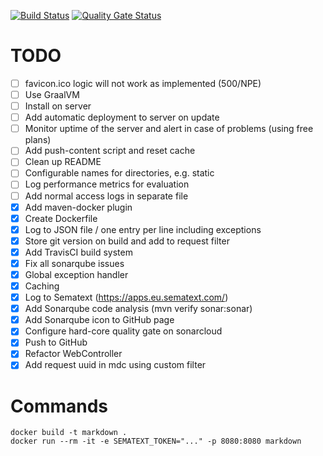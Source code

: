 [![Build Status](https://travis-ci.com/mlesniak/markdown-java.svg?branch=master)](https://travis-ci.com/mlesniak/markdown-java)
[![Quality Gate Status](https://sonarcloud.io/api/project_badges/measure?project=mlesniak_markdown-java&metric=alert_status)](https://sonarcloud.io/dashboard?id=mlesniak_markdown-java)

# TODO

- [ ] favicon.ico logic will not work as implemented (500/NPE)
- [ ] Use GraalVM
- [ ] Install on server
- [ ] Add automatic deployment to server on update
- [ ] Monitor uptime of the server and alert in case of problems (using free plans)
- [ ] Add push-content script and reset cache
- [ ] Clean up README
- [ ] Configurable names for directories, e.g. static
- [ ] Log performance metrics for evaluation
- [ ] Add normal access logs in separate file
- [X] Add maven-docker plugin
- [X] Create Dockerfile
- [X] Log to JSON file / one entry per line including exceptions
- [X] Store git version on build and add to request filter
- [X] Add TravisCI build system
- [X] Fix all sonarqube issues
- [X] Global exception handler
- [X] Caching
- [X] Log to Sematext (https://apps.eu.sematext.com/)
- [X] Add Sonarqube code analysis (mvn verify sonar:sonar)
- [X] Add Sonarqube icon to GitHub page
- [X] Configure hard-core quality gate on sonarcloud
- [X] Push to GitHub
- [X] Refactor WebController
- [X] Add request uuid in mdc using custom filter

# Commands

    docker build -t markdown .
    docker run --rm -it -e SEMATEXT_TOKEN="..." -p 8080:8080 markdown

